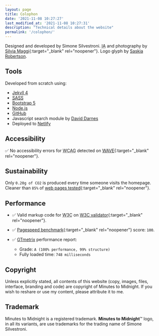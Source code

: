```yaml
---
layout: page
title: Colophon
date: '2021-11-08 10:27:27'
last_modified_at: '2021-11-08 10:27:31'
description: "Technical details about the website"
permalink: '/colophon/'
---
```

Designed and developed by Simone Silvestroni. <abbr title="Information Architecture">IA</abbr> and photography by [Silvia Maggi](https://silviamaggidesign.com/ "Go to Silvia Maggi website"){:target="_blank" rel="noopener"}. Logo glyph by [Saskia Robertson](/blog/minutestomidnight-brand/).

## Tools

Developed from scratch using:

- [Jekyll 4](https://jekyllrb.com/)
- <abbr title="Syntactically Awesome Style Sheets">[SASS](https://sass-lang.com/)</abbr>
- [Bootstrap 5](https://getbootstrap.com/)
- [Node.js](https://nodejs.org/)
- [GitHub](https://github.com/)
- Javascript search module by [David Darnes](https://github.com/daviddarnes)
- Deployed to [Netlify](https://www.netlify.com/)

## Accessibility

✅ No accessibility errors for 
<abbr title="Web Content Accessibility Guidelines">WCAG</abbr> detected on [WAVE](https://wave.webaim.org/report#/https://minutestomidnight.co.uk/){:target="_blank" rel="noopener"}.

## Sustainability

Only `0.20g of CO2` is produced every time someone visits the homepage. Cleaner than `85%` of [web pages tested](https://www.websitecarbon.com/website/minutestomidnight-co-uk/ "Visit Website carbon"){:target="_blank" rel="noopener"}.

## Performance

- ✅ Valid markup code for <abbr title="World Wide Web Consortium">W3C</abbr> on [W3C validator](https://validator.w3.org/nu/?doc=https%3A%2F%minutestomidnight.co.uk%2F){:target="_blank" rel="noopener"}.

- ✅ [Pagespeed benchmark](https://developers.google.com/speed/pagespeed/insights/?url=minutestomidnight.co.uk){:target="_blank" rel="noopener"} score: `100`.
- ✅ [GTmetrix](#) performance report:

    - Grade: `A (100% performance, 99% structure)`
    - Fully loaded time: `748 milliseconds`

## Copyright

Unless explicitly stated, all contents of this website (copy, images, files, interface, branding and code) are copyright of Minutes to Midnight. If you wish to reshare or use my content, please attribute it to me.

## Trademark

Minutes to Midnight is a registered trademark. **Minutes to Midnight**&trade; logo, in all its variants, are use trademarks for the trading name of Simone Silvestroni.